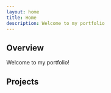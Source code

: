 ```yaml
---
layout: home
title: Home
description: Welcome to my portfolio
---
```


## Overview

Welcome to my portfolio!

## Projects
